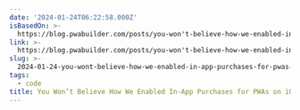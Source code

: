 ```yaml
---
date: '2024-01-24T06:22:58.000Z'
isBasedOn: >-
  https://blog.pwabuilder.com/posts/you-won't-believe-how-we-enabled-in-app-purchases-for-pwas-on-ios/
link: >-
  https://blog.pwabuilder.com/posts/you-won't-believe-how-we-enabled-in-app-purchases-for-pwas-on-ios/
slug: >-
  2024-01-24-you-wont-believe-how-we-enabled-in-app-purchases-for-pwas-on-ios-or-pwa-bui
tags:
  - code
title: You Won’t Believe How We Enabled In-App Purchases for PWAs on iOS | PWA Bui
---
```


